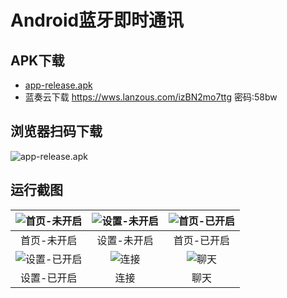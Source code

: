 # Android蓝牙即时通讯

## APK下载
- [app-release.apk](https://github.com/togettoyou/android-bluetoothChat/raw/master/apk/app-release.apk)
- 蓝奏云下载 https://wws.lanzous.com/izBN2mo7ttg 密码:58bw

## 浏览器扫码下载
![app-release.apk](https://github.com/togettoyou/android-bluetoothChat/blob/master/screenshots/qrcode.png)

## 运行截图

| ![首页-未开启](https://github.com/togettoyou/android-bluetoothChat/blob/master/screenshots/1.png) | ![设置-未开启](https://github.com/togettoyou/android-bluetoothChat/blob/master/screenshots/0.png) | ![首页-已开启](https://github.com/togettoyou/android-bluetoothChat/blob/master/screenshots/2.png) |
| :----------------------------------------------------------: | :----------------------------------------------------------: | :----------------------------------------------------------: |
|                         首页-未开启                          |                         设置-未开启                          |                         首页-已开启                          |
| ![设置-已开启](https://github.com/togettoyou/android-bluetoothChat/blob/master/screenshots/3.png) | ![连接](https://github.com/togettoyou/android-bluetoothChat/blob/master/screenshots/4.png) | ![聊天](https://github.com/togettoyou/android-bluetoothChat/blob/master/screenshots/5.png) |
|                         设置-已开启                          |                             连接                             |                             聊天                             |

